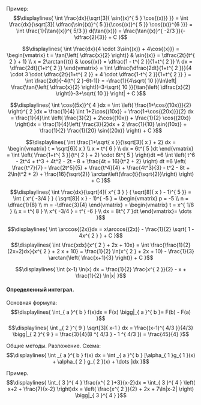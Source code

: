 Пример:
$$\displaylines{
\int \frac{dx}{\sqrt[3]{ \sin{(x)^{ 5 } \cos{(x)}} }} = \int \frac{dx}{\sqrt[3]{ \dfrac{\sin{(x)}^{ 5 }}{\cos{(x)}^{ 5 }}  \cos{(x)}^{6 }}} = \int \frac{1}{\tan{(x)}^{ 5/3 }} d(\tan{(x)}) = \frac{\tan{(x)}^{ -2/3 }}{-\dfrac{2}{3}} + C 
}$$

$$\displaylines{
\int \frac{dx}{4 \cdot  3\sin{(x)} + 4\cos{(x)}} = \begin{vmatrix}
t = \tan{\left( \dfrac{x}{2} \right)}  & \sin{(x)} = \dfrac{2t}{t^{ 2 } + 1} \\
x = 2\arctan{(t)} & \cos{(x)} = \dfrac{1 - t^{ 2 }}{1+t^{ 2 }} \\
dx =  \dfrac{2dt}{1+t^{ 2 }}
\end{vmatrix} = \int \dfrac{\dfrac{2dt}{1+t^{ 2 }}}{4 \cdot  3 \cdot \dfrac{2t}{1+t^{ 2 }} + 4 \cdot \dfrac{1-t^{ 2 }}{1+t^{ 2 }} } = \int \frac{2dt}{-4(t^{ 2 }-6t-1)} = -\frac{1}{4\sqrt{ 10 }}\ln\left| \frac{\tan{\left( \dfrac{x}{2} \right)}-3-\sqrt{ 10 }}{\tan{\left( \dfrac{x}{2} \right)}-3+\sqrt{ 10 }} \right| + C
}$$

$$\displaylines{
\int \cos{(5x)}^{ 4 }dx = \int  \left( \frac{1+\cos{(10x)}}{2}  \right)^{ 2 }dx = \frac{1}{4} \int 1+2\cos{(10x)} + \frac{1+\cos{(20x)}}{2} dx = \frac{1}{4}\int \left( \frac{3}{2} + 2\cos{(10x)} + \frac{1}{2} \cos{(20x)} \right)dx = \frac{1}{4}\left( \frac{3}{2}dx + 2 \frac{1}{10} \sin{(10x)} + \frac{1}{2} \frac{1}{20} \sin{(20x)} \right) + C
}$$

$$\displaylines{
\int \frac{1+\sqrt{ x }}{\sqrt[3]{ x } + 2} dx = \begin{vmatrix}
t = \sqrt[6]{ x }  \\
x = t^{ 6 } \\
dx = 6t^{ 5 }dt
\end{vmatrix} = \int \left( \frac{1+t^{ 3 }}{t^{ 2 } + 2} \cdot  6t^{ 5 } \right)dt =6 \int \left( t^6 - 2t^4 + t^3 + 4t^2 - 2t - 8 + \frac{4t + 16}{t^2 + 2} \right) dt =6 \left( \frac{t^7}{7} - \frac{2t^5}{5} + \frac{t^4}{4} + \frac{4t^3}{3} - t^2 - 8t + 2\ln(t^2 + 2) + \frac{16}{\sqrt{2}} \arctan\left(\frac{t}{\sqrt{2}}\right) \right) + С
}$$

$$\displaylines{
\int \frac{dx}{\sqrt[4]{ x^{ 3 } } ( \sqrt[8]{ x } - 1)^{ 5 }} = \int { x^{ -3/4 } } ( \sqrt[8]{ x } - 1)^{ -5 } = \begin{vmatrix}
p = -5 \\
n = \dfrac{1}{8} \\
m = -\dfrac{3}{4}
\end{vmatrix} = \begin{vmatrix}
t = x^{ 1/8 } \\
x = t^{ 8 } \\
x^{ -3/4 } = t^{ -6 } \\
dx = 8t^{ 7 }dt
\end{vmatrix}= \dots 
}$$

$$\displaylines{
\int \arccos{(2x)}dx = x\arccos{(2x)} - \frac{1}{2} \sqrt{ 1 - 4x^{ 2 } } + C
}$$
$$\displaylines{
\int \frac{xdx}{x^{ 2 } + 2x + 10x} = \int \frac{\frac{1}{2}(2x+2)dx}{x^{ 2 } + 2 x + 10} = \frac{1}{2} \ln(x^{ 2 } + 2x + 10) - \frac{1}{3} \arctan{\left( \frac{x+1}{3}  \right)} + C 
}$$

$$\displaylines{
\int (x-1) \ln(x) dx = \frac{1}{2} \frac{x^{ 2 }}{2} - x + \frac{1}{2} \ln|x|
}$$

#### Определенный интеграл.
Основная формула:
$$\displaylines{
\int_{ a }^{ b } f(x)dx = F(x) \bigg|_{ a }^{ b }= F(b) - F(a) 
}$$
$$\displaylines{
\int _{ 2 }^{ 9 } \sqrt[3]{ x-1 } dx = \frac{(x-1)^{ 4/3 }}{4/3} \bigg|_{ 2 }^{ 9 } = \frac{3}{4}(8 ^{ 4/3 } - 1 ^{  4/3 }) = \frac{45}{4}
}$$

Общие методы. Разложение.
Схема:
$$\displaylines{
\int _{ a }^{ b } f(x) dx = \int _{ a }^{ b } [\alpha_{ 1 }g_{ 1 }(x) + \alpha_{ 2 } g_{ 2 }(x) + \dots ]dx
}$$

Пример.
$$\displaylines{
\int_{ 3 }^{ 4 } \frac{x^{ 2 }+3}{x-2}dx = \int_{ 3 }^{ 4 } \left(  x+2  + \frac{7}{x-2} \right)dx = \left( \frac{x^{ 2 }}{2} + 2x + 7\ln|x-2| \right) \bigg|_{ 3 }^{ 4 }  
}$$